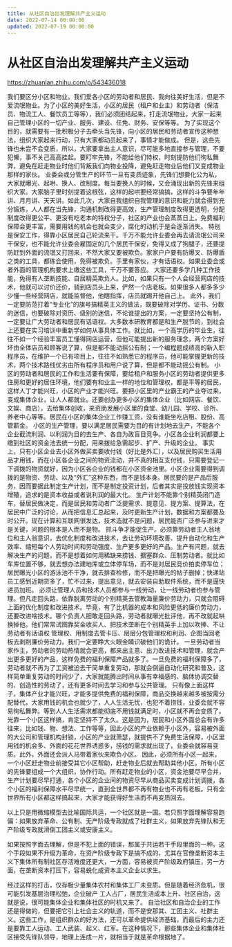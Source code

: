 ```yaml
---
title: 从社区自治出发理解共产主义运动
date: 2022-07-14 00:00:00
updated: 2022-07-19 00:00:00
---
```


# 从社区自治出发理解共产主义运动

https://zhuanlan.zhihu.com/p/543436018

我们要区分小区和物业。我们爱各小区的劳动者和居民、我向往美好生活，但是不爱流氓物业。为了小区的美好生活，小区的居民（租户和业主）和劳动者（保洁员、物流工人、餐饮员工等等），我们必须团结起来，打走流氓物业，大家一起来自己管理小区的一切产业、服务、建设、任免、财务、安保等等。
为了实现这个目的，就需要有一批积极分子去牵头当先锋，向小区的居民和劳动者宣传这种想法，组织大家起来行动，只有大家都动员起来了，事情才能做成。
但是，这些先锋也未尝不会变质，所以，大家要拿出主人意识，尽可能多地直接参与管理，不要犯懒，事不关己高高挂起。要盯牢先锋，不能给他们特权，时刻提防他们徇私舞弊，避免在赶走物业时他们背叛我们向物业投降，避免赶走物业后他们又变成物业那样的家伙。
业委会或分管生产的环节一旦有变质迹象，先锋们想要化公为私，大家就曝光、起哄、换人、改制度。每当要换人的时候，又会涌现出新的先锋来组织大家。大家脑子里时刻提着这根弦，这样的起哄要经常搞搞，这样的斗争要年年讲、月月讲、天天讲。如此几次，大家自我组织自我管理的意识和能力就会得到充分锻炼，人人都在当先锋，沟通机制改得更高效，生产管理制度改得更透明，分配制度改得更公平、更没有吃老本的特权分子，社区的产业也会蒸蒸日上，免费福利保障会更丰富，需要用钱的机会也就会变少，腐化的动机于是会逐渐消失。
特别是保安工作，得靠小区居民自己轮流来干。千万不能允许业委会再去请流氓公司来干保安，也不能允许业委会雇固定的几个居民干保安，免得又成了狗腿子，还要提防赶到外面的流氓又打回来，不然大家又要被欺负。家家户户要有防爆叉、防爆盾之类的工具，都练会使用，免得被欺负。手里有家伙，才有话语权。如果业委会或者外面的管理机构要求上缴这些工具，千万不要答应。
大家还要多学几种工作技能，免得有人垄断技能、自居精英欺负人。比如，如果只有一个人会经营网店的技术，他就可以讨价还价，骑到店员头上来，俨然一个店老板。如果很多人都多多少少懂一些经营网店，就能监督他，他瞎指挥，店员就踢开他自己上。
此外，我们一定要防范打着“专业化”的旗号搞精英主义的做法，既要破除对学历、证书、分数的迷信，也要破除对资历、级别的迷信，不论谁提出的方案，一定要坚持公有制，一定要让广大劳动者和居民有话语权。大多数本研教育都是和生产脱节的，到社会上还要在实习培训中重新学如何从事具体工作。就比如，一个高学历的毕业生，往往不如一个经验丰富员工懂得网店运营，但他可能提出新的服务理念，两个方案好坏由全体店员和顾客说了算，但是都不能动摇公有制；一个编程题成绩高的新入职程序员，在维护一个已有项目上，往往不如熟悉它的程序员，他可能掌握更新的技术，两个技术路线优劣由所有程序员和用户说了算，但是都不能动摇公有制。
小区的劳动者和居民的工作和生活要有保障，要给租户和服务小区的劳动者提供更多住房和更好的居住环境，他们要有和业主一样的地位和管理权，都是平等的居民，这样人丁才能兴旺，小区的产业才能兴旺。要把小区里的产业霸王的产业夺过来，变成集体企业，让人人都就业。还要创办更多小区的集体企业（比如网店、餐饮、文娱、商店），去给集体创收，来资助发展小区里的食堂、幼儿园、学校、诊所、养老中心等等。居民在小区的集体企业工作赚工资，没有谁能坐吃店租、股份、高管薪金。
小区的生产管理，要以满足居民需要为目的有计划地去生产，不能各个企业截流利润、以利润为目的去生产、各自为政盲目竞争。小区各企业利润都要上缴到社区的资金池去统一分配，用来拨给急需起步、扩产、升级的企业。
事实上，只有小区企业去小区外做买卖要收付钱（好比是外汇），以及居民购买生活用品才用钱，而在小区各企业之间的物资流动，并不真的相互支付钱，只需要登记一下调拨的物资就好，因为小区各企业的钱都在小区资金池里。小区企业需要得到调拨的是物资、劳动、以及“外汇”这种东西，而不是钱本身。居民要的是产品后服务，因而要据此制定生产计划，而不是制定投资计划，后者其实是投放钱实现资本增殖，追求的是资本收益或者说利润的最大化。
生产计划不能靠个别精英闭门造车，替居民做决定，而是居民和劳动者广泛提需求、提意见、提方案、提算法，在居民中广泛的讨论，从而把信息汇总起来，及时更新生产计划，数据和方案都要及时公开。现在计算和互联网很发达，技术造就不是问题，居民能否广泛参与进来才是关键，问题的根本是人而不是物。
抓斗争才能促生产。必须靠劳动者主人翁地位和主人翁意识，去优化制度和改进技术，去让劳动环境改善、提升自动化和生产效率、缩短每个人劳动时间和劳动强度、生产更多更好的产品。生产有问题，就去解决生产的问题，而不是想着如何用稀缺来捞钱、搪塞群众、压制劳动者。就比如车库位置不够，就去想办法建地库或立体停车场，而不是对居民竞价拍卖停车位；居民曝光小区的游泳池不干净，就去排查检修，而不是把曝光的帖子删掉；快递站员工感到近期货多了，忙不过来，提出意见，就去安装自助取件系统，而不是逼快递员加班。
必须让管理人员和技术人员都参与一线劳动，让一线劳动者也参与管理。但凡走回头路，依靠脱离劳动的个别精英去管教海量廉价劳动力，只就会阻碍上面的优化制度和改进技术。毕竟，有了比机器的成本和风险更低的廉价劳动力，还要改进啥技术。哪个负责人胆敢走回头路，劳动者就曝光批评他，再不改就起哄换掉他。他们常常试图靠奖金收买人、把技术垄断在个别精英手上加以吹捧、不让劳动者有话语权 管理权、用制度去管卡压、层层分包管理权和利润、企图当回老板去剥削廉价劳动力。我们一定要睁大火眼金睛识破他们的诡计。
一旦劳动者当家作主，劳动者的劳动热情就会更高，都来出主意、出力改进技术和管理，就会产出更多更好的产品，这样免费的福利保障产品就多了。一旦免费的福利保障多了，劳动者就不再为了工资被迫去干简单重复劳动，那就会倒逼自动化研究和普及，这样简单重复劳动的时间少了，大家就能腾出时间从事有幸福感的、脑体协调交替的、创造性的劳动了，还有更多时间去学习和参与公共管理。
只有像上面这样子，集体产业才能兴旺，才能多提供免费的福利保障，商品交换越来越多被按需分配替代，大家用钱的机会也就少了，人人生活无忧，也犯不着捞钱，业委会就不容易徇私舞弊。等到人人生活需求都能彻底不用钱就满足时，小区就不再会变质了。
光靠一个小区这样搞，肯定坚持不了太久。这是因为，居民和小区外面总会有许多往来，比如钱、物、想法、工作等等，因此小区的产业依赖于小区外，容易被外面的大公司和管理机构封锁，小区的产业就萧瑟，就提供不了免费生活保障，小区里用钱的机会多、外面的花花世界诱惑多，捞钱的需求就出现了，业委会就容易变质。此外，外面还会派人马带着家伙来欺负小区。
因此，必须所有小区一起来，一个小区赶走物业前接受其它小区帮助，赶走物业后就去帮助其他小区。所有小区的先锋要组成一个大组织，协作行动。所有赶走物业的小区，资金池要尽早合并，生产计划要尽早打通，各个小区的企业间的物资尽早从商品买卖变成计划调拨，各个小区的福利保障水平尽早统一，直到全世界都不再有物业也不再有老板。只有全世界所有小区都这样搞起来，大家才能获得好生活而不再变质回去。

以上只是用微缩模型去比喻国际共运，一个社区就是一国。若只照字面理解容易跑偏：如果放弃革命、公有制、无产阶级专政就成了社群主义，如果放弃先锋队和无产阶级专政就滑倒工团主义或安康主义。

如果按照字面去理解，但是不犯上面的错误，那属于共运若干手段里面的一种。这个手段如果不升级为革命，在资产阶级专政下是搞不成的，尤其在官僚垄断资本主义下集体所有制社区存活难度还更大，一方面，容易被资产阶级政府镇压，另一方面，在垄断资本打压下，容易蜕化成资本主义企业以求生。

经过这样的打击，仅存极少量集体农村和集体工厂未变质。但是随着经济危机，很可能引发基层治理松弛，企业破产 工人占厂，居民生活成本上升、社区自治，这就是说，很可能集体企业和集体社区的时机又来了。
自治社区和自治企业的工作还是得做的，但要把它引上社会主义的轨道，而不是安那其、工团主义、社群主义。这些工作，是组织群众的好方法，还可以革命提供经济基础，而最后的主力还是要靠工人运动、工人武装、起义、红军。在这种情况下，那些集体企业和集体社区接受先锋队领导，地理上连成一片，就相当于就是革命根据地了。
